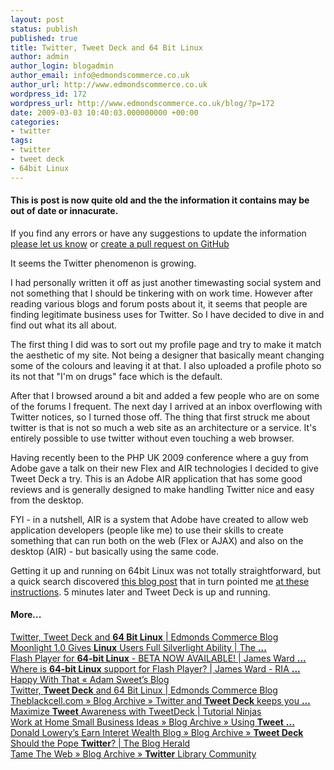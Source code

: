 ```yaml
---
layout: post
status: publish
published: true
title: Twitter, Tweet Deck and 64 Bit Linux
author: admin
author_login: blogadmin
author_email: info@edmondscommerce.co.uk
author_url: http://www.edmondscommerce.co.uk
wordpress_id: 172
wordpress_url: http://www.edmondscommerce.co.uk/blog/?p=172
date: 2009-03-03 10:40:03.000000000 +00:00
categories:
- twitter
tags:
- twitter
- tweet deck
- 64bit Linux
---
```

<div class="oldpost"><h4>This is post is now quite old and the the information it contains may be out of date or innacurate.</h4>
<p>
If you find any errors or have any suggestions to update the information <a href="http://edmondscommerce.github.io/contact-us/index.html">please let us know</a>
or <a href="https://github.com/edmondscommerce/edmondscommerce.github.io">create a pull request on GitHub</a>
</p>
</div>
It seems the Twitter phenomenon is growing.

I had personally written it off as just another timewasting social system and not something that I should be tinkering with on work time. However after reading various blogs and forum posts about it, it seems that people are finding legitimate business uses for Twitter. So I have decided to dive in and find out what its all about.

The first thing I did was to sort out my profile page and try to make it match the aesthetic of my site. Not being a designer that basically meant changing some of the colours and leaving it at that. I also uploaded a profile photo so its not that "I'm on drugs" face which is the default.

After that I browsed around a bit and added a few people who are on some of the forums I frequent. The next day I arrived at an inbox overflowing with Twitter notices, so I turned those off. The thing that first struck me about twitter is that is not so much a web site as an architecture or a service. It's entirely possible to use twitter without even touching a web browser. 

Having recently been to the PHP UK 2009 conference where a guy from Adobe gave a talk on their new Flex and AIR technologies I decided to give Tweet Deck a try. This is an Adobe AIR application that has some good reviews and is generally designed to make handling Twitter nice and easy from the desktop.

FYI - in a nutshell, AIR is a system that Adobe have created to allow web application developers (people like me) to use their skills to create something that can run both on the web (Flex or AJAX) and also on the desktop (AIR) - but basically using the same code.

Getting it up and running on 64bit Linux was not totally straightforward, but a quick search discovered <a href="http://truthseekernz.blogspot.com/2009/02/tweetdeck-on-64bit-linux.html" rel="nofollow">this blog post</a> that in turn pointed me <a href="http://www.ossramblings.com/tweetdeck_in_64_bit_ubuntu" rel="nofollow">at these instructions</a>. 5 minutes later and Tweet Deck is up and running.<h4>More...</h4><a href="http://www.edmondscommerce.co.uk/blog/twitter/twitter-tweet-deck-and-64-bit-linux/" rel="nofollow">Twitter, Tweet Deck and <b>64 Bit Linux</b> | Edmonds Commerce Blog</a><br><a href="http://www.blogpirate.org/2009/03/01/moonlight-10-gives-linux-users-full-silverlight-ability/" rel="nofollow">Moonlight 1.0 Gives <b>Linux</b> Users Full Silverlight Ability | The <b>...</b></a><br><a href="http://www.jamesward.com/blog/2008/11/17/flash-player-for-64-bit-linux-beta-now-available/" rel="nofollow">Flash Player for <b>64-bit Linux</b> - BETA NOW AVAILABLE! | James Ward <b>...</b></a><br><a href="http://www.jamesward.com/blog/2008/05/16/where-is-64-bit-linux-support-for-flash-player/" rel="nofollow">Where is <b>64-bit Linux</b> support for Flash Player? | James Ward - RIA <b>...</b></a><br><a href="http://blog.adamsweet.org/?p=321" rel="nofollow">Happy With That « Adam Sweet’s Blog</a><br><a href="http://www.edmondscommerce.co.uk/blog/twitter/twitter-tweet-deck-and-64-bit-linux/" rel="nofollow">Twitter, <b>Tweet Deck</b> and 64 Bit Linux | Edmonds Commerce Blog</a><br><a href="http://theblackcell.com/blogs/?p=7634" rel="nofollow">Theblackcell.com » Blog Archive » Twitter and <b>Tweet Deck</b> keeps you <b>...</b></a><br><a href="http://tutorialninjas.net/2009/03/02/maximize-tweet-awareness-with-tweetdck/" rel="nofollow">Maximize <b>Tweet</b> Awareness with TweetDeck | Tutorial Ninjas</a><br><a href="http://www.yenommarketinginc.com/blog/?p=389" rel="nofollow">Work at Home Small Business Ideas » Blog Archive » Using <b>Tweet</b> <b>...</b></a><br><a href="http://earnnetwealth.com/blog/?p=25" rel="nofollow">Donald Lowery’s Earn Interet Wealth Blog » Blog Archive » <b>Tweet Deck</b></a><br><a href="http://www.blogherald.com/2009/03/02/should-the-pope-twitter/" rel="nofollow">Should the Pope <b>Twitter</b>? | The Blog Herald</a><br><a href="http://tametheweb.com/2009/03/02/twitter-library-community/" rel="nofollow">Tame The Web » Blog Archive » <b>Twitter</b> Library Community</a><br>
